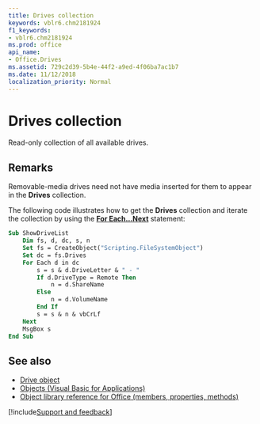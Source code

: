 ```yaml
---
title: Drives collection
keywords: vblr6.chm2181924
f1_keywords:
- vblr6.chm2181924
ms.prod: office
api_name:
- Office.Drives
ms.assetid: 729c2d39-5b4e-44f2-a9ed-4f06ba7ac1b7
ms.date: 11/12/2018
localization_priority: Normal
---
```



# Drives collection

Read-only collection of all available drives.

## Remarks

Removable-media drives need not have media inserted for them to appear in the **Drives** collection.

The following code illustrates how to get the **Drives** collection and iterate the collection by using the **[For Each...Next](for-eachnext-statement.md)** statement:

```vb
Sub ShowDriveList
    Dim fs, d, dc, s, n
    Set fs = CreateObject("Scripting.FileSystemObject")
    Set dc = fs.Drives
    For Each d in dc
        s = s & d.DriveLetter & " - " 
        If d.DriveType = Remote Then
            n = d.ShareName
        Else
            n = d.VolumeName
        End If
        s = s & n & vbCrLf
    Next
    MsgBox s
End Sub
```

## See also

- [Drive object](drive-object.md)
- [Objects (Visual Basic for Applications)](../objects-visual-basic-for-applications.md)
- [Object library reference for Office (members, properties, methods)](../../../api/overview/library-reference/reference-object-library-reference-for-office.md)

[!include[Support and feedback](~/includes/feedback-boilerplate.md)]